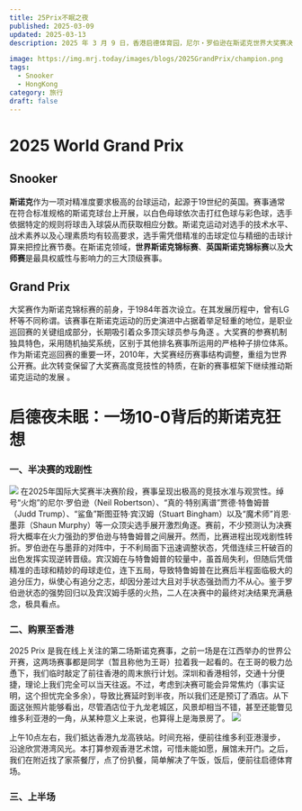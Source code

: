 ```yaml
---
title: 25Prix不眠之夜
published: 2025-03-09
updated: 2025-03-13
description: 2025 年 3 月 9 日，香港启德体育园，尼尔・罗伯逊在斯诺克世界大奖赛决赛中，以 10 - 0 零封斯图尔特・宾汉姆。期间宾汉姆曾做出多杆优秀防守，也凭借高难度球几次上手，却屡屡丢失关键球。罗伯逊抓住机会，毫不手软，最终强势夺冠。​

image: https://img.mrj.today/images/blogs/2025GrandPrix/champion.png
tags:
  - Snooker
  - HongKong
category: 旅行
draft: false
---
```

# 2025 World Grand Prix
## Snooker

**斯诺克**作为一项对精准度要求极高的台球运动，起源于19世纪的英国。赛事通常在符合标准规格的斯诺克球台上开展，以白色母球依次击打红色球与彩色球，选手依据特定的规则将球击入球袋从而获取相应分数。斯诺克运动对选手的技术水平、战术素养以及心理素质均有较高要求，选手需凭借精准的击球定位与精细的击球计算来把控比赛节奏。在斯诺克领域，**世界斯诺克锦标赛**、**英国斯诺克锦标赛**以及**大师赛**是最具权威性与影响力的三大顶级赛事。 

## Grand Prix

大奖赛作为斯诺克锦标赛的前身，于1984年首次设立。在其发展历程中，曾有LG杯等不同称谓。该赛事在斯诺克运动的历史演进中占据着举足轻重的地位，是职业巡回赛的关键组成部分，长期吸引着众多顶尖球员参与角逐 。大奖赛的参赛机制独具特色，采用随机抽奖系统，区别于其他排名赛事所运用的严格种子排位体系。作为斯诺克巡回赛的重要一环，2010年，大奖赛经历赛事结构调整，重组为世界公开赛。此次转变保留了大奖赛高度竞技性的特质，在新的赛事框架下继续推动斯诺克运动的发展 。 

# 启德夜未眠：一场10-0背后的斯诺克狂想  
### 一、半决赛的戏剧性 
![](https://img.mrj.today/images/blogs/2025GrandPrix/Vs.png)
在2025年国际大奖赛半决赛阶段，赛事呈现出极高的竞技水准与观赏性。绰号“火炮”的尼尔·罗伯逊（Neil Robertson）、“真的·特别离谱”贾德·特鲁姆普（Judd Trump）、“鲨鱼”斯图亚特·宾汉姆（Stuart Bingham）以及“魔术师”肖恩·墨菲（Shaun Murphy）等一众顶尖选手展开激烈角逐。赛前，不少预测认为决赛将大概率在火力强劲的罗伯逊与特鲁姆普之间展开。然而，比赛进程出现戏剧性转折。罗伯逊在与墨菲的对阵中，于不利局面下迅速调整状态，凭借连续三杆破百的出色发挥实现逆转晋级。宾汉姆在与特鲁姆普的较量中，虽首局失利，但随后凭借精准的击球和精妙的母球走位，连下五局，导致特鲁姆普在比赛后半程面临极大的追分压力，纵使心有追分之志，却因分差过大且对手状态强劲而力不从心。鉴于罗伯逊状态的强势回归以及宾汉姆手感的火热，二人在决赛中的最终对决结果充满悬念，极具看点。 

### 二、购票至香港
2025 Prix 是我在线上关注的第二场斯诺克赛事，之前一场是在江西举办的世界公开赛，这两场赛事都是同学（暂且称他为王哥）拉着我一起看的。在王哥的极力怂恿下，我们临时敲定了前往香港的周末旅行计划。深圳和香港相邻，交通十分便捷，理论上我们完全可以当天往返。不过，考虑到决赛可能会异常焦灼（事实证明，这个担忧完全多余），导致比赛延时到半夜，所以我们还是预订了酒店。从下面这张照片能够看出，尽管酒店位于九龙老城区，风景却相当不错，甚至还能瞥见维多利亚港的一角，从某种意义上来说，也算得上是海景房了。
![](https://img.mrj.today/images/blogs/2025GrandPrix/Hotel.png)

上午10点左右，我们抵达香港九龙高铁站。时间充裕，便前往维多利亚港漫步，沿途欣赏港湾风光。本打算参观香港艺术馆，可惜未能如愿，展馆未开门。之后，我们在附近找了家茶餐厅，点了份扒餐，简单解决了午饭，饭后，便前往启德体育场。  

### 三、上半场


